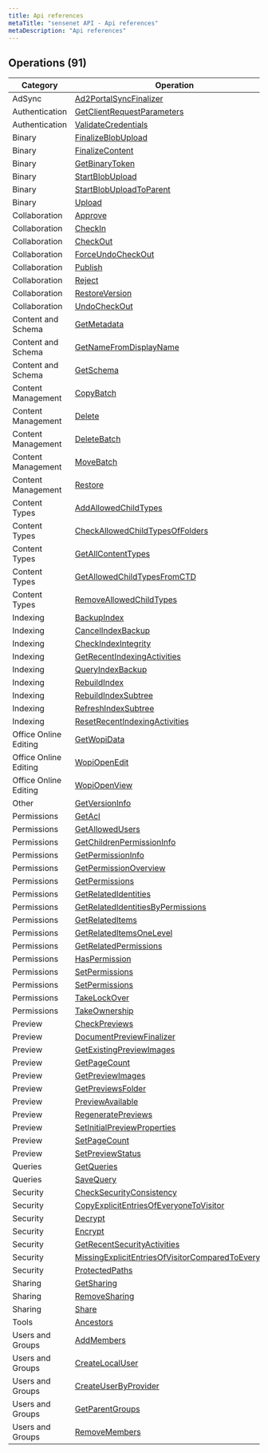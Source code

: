 ```yaml
---
title: Api references
metaTitle: "sensenet API - Api references"
metaDescription: "Api references"
---
```


## Operations (91)
| Category | Operation | Method |
| -------- | --------- | ------ |
| AdSync | [Ad2PortalSyncFinalizer](/restapi/ad2portalsyncfinalizer) | POST |
| Authentication | [GetClientRequestParameters](/restapi/getclientrequestparameters) | GET |
| Authentication | [ValidateCredentials](/restapi/validatecredentials) | POST |
| Binary | [FinalizeBlobUpload](/restapi/finalizeblobupload) | POST |
| Binary | [FinalizeContent](/restapi/finalizecontent) | POST |
| Binary | [GetBinaryToken](/restapi/getbinarytoken) | GET |
| Binary | [StartBlobUpload](/restapi/startblobupload) | POST |
| Binary | [StartBlobUploadToParent](/restapi/startblobuploadtoparent) | POST |
| Binary | [Upload](/restapi/upload) | POST |
| Collaboration | [Approve](/restapi/approve) | POST |
| Collaboration | [CheckIn](/restapi/checkin) | POST |
| Collaboration | [CheckOut](/restapi/checkout) | POST |
| Collaboration | [ForceUndoCheckOut](/restapi/forceundocheckout) | POST |
| Collaboration | [Publish](/restapi/publish) | POST |
| Collaboration | [Reject](/restapi/reject) | POST |
| Collaboration | [RestoreVersion](/restapi/restoreversion) | POST |
| Collaboration | [UndoCheckOut](/restapi/undocheckout) | POST |
| Content and Schema | [GetMetadata](/restapi/getmetadata) | GET |
| Content and Schema | [GetNameFromDisplayName](/restapi/getnamefromdisplayname) | GET |
| Content and Schema | [GetSchema](/restapi/getschema) | GET |
| Content Management | [CopyBatch](/restapi/copybatch) | POST |
| Content Management | [Delete](/restapi/delete) | POST |
| Content Management | [DeleteBatch](/restapi/deletebatch) | POST |
| Content Management | [MoveBatch](/restapi/movebatch) | POST |
| Content Management | [Restore](/restapi/restore) | POST |
| Content Types | [AddAllowedChildTypes](/restapi/addallowedchildtypes) | POST |
| Content Types | [CheckAllowedChildTypesOfFolders](/restapi/checkallowedchildtypesoffolders) | GET |
| Content Types | [GetAllContentTypes](/restapi/getallcontenttypes) | GET |
| Content Types | [GetAllowedChildTypesFromCTD](/restapi/getallowedchildtypesfromctd) | GET |
| Content Types | [RemoveAllowedChildTypes](/restapi/removeallowedchildtypes) | POST |
| Indexing | [BackupIndex](/restapi/backupindex) | POST |
| Indexing | [CancelIndexBackup](/restapi/cancelindexbackup) | POST |
| Indexing | [CheckIndexIntegrity](/restapi/checkindexintegrity) | GET |
| Indexing | [GetRecentIndexingActivities](/restapi/getrecentindexingactivities) | GET |
| Indexing | [QueryIndexBackup](/restapi/queryindexbackup) | GET |
| Indexing | [RebuildIndex](/restapi/rebuildindex) | POST |
| Indexing | [RebuildIndexSubtree](/restapi/rebuildindexsubtree) | POST |
| Indexing | [RefreshIndexSubtree](/restapi/refreshindexsubtree) | POST |
| Indexing | [ResetRecentIndexingActivities](/restapi/resetrecentindexingactivities) | POST |
| Office Online Editing | [GetWopiData](/restapi/getwopidata) | GET |
| Office Online Editing | [WopiOpenEdit](/restapi/wopiopenedit) | GET |
| Office Online Editing | [WopiOpenView](/restapi/wopiopenview) | GET |
| Other | [GetVersionInfo](/restapi/getversioninfo) | GET |
| Permissions | [GetAcl](/restapi/getacl) | GET |
| Permissions | [GetAllowedUsers](/restapi/getallowedusers) | GET |
| Permissions | [GetChildrenPermissionInfo](/restapi/getchildrenpermissioninfo) | GET |
| Permissions | [GetPermissionInfo](/restapi/getpermissioninfo) | GET |
| Permissions | [GetPermissionOverview](/restapi/getpermissionoverview) | GET |
| Permissions | [GetPermissions](/restapi/getpermissions) | GET |
| Permissions | [GetRelatedIdentities](/restapi/getrelatedidentities) | GET |
| Permissions | [GetRelatedIdentitiesByPermissions](/restapi/getrelatedidentitiesbypermissions) | GET |
| Permissions | [GetRelatedItems](/restapi/getrelateditems) | GET |
| Permissions | [GetRelatedItemsOneLevel](/restapi/getrelateditemsonelevel) | GET |
| Permissions | [GetRelatedPermissions](/restapi/getrelatedpermissions) | GET |
| Permissions | [HasPermission](/restapi/haspermission) | GET |
| Permissions | [SetPermissions](/restapi/setpermissions) | POST |
| Permissions | [SetPermissions](/restapi/setpermissions2) | POST |
| Permissions | [TakeLockOver](/restapi/takelockover) | POST |
| Permissions | [TakeOwnership](/restapi/takeownership) | POST |
| Preview | [CheckPreviews](/restapi/checkpreviews) | POST |
| Preview | [DocumentPreviewFinalizer](/restapi/documentpreviewfinalizer) | POST |
| Preview | [GetExistingPreviewImages](/restapi/getexistingpreviewimages) | GET |
| Preview | [GetPageCount](/restapi/getpagecount) | POST |
| Preview | [GetPreviewImages](/restapi/getpreviewimages) | GET |
| Preview | [GetPreviewsFolder](/restapi/getpreviewsfolder) | POST |
| Preview | [PreviewAvailable](/restapi/previewavailable) | GET |
| Preview | [RegeneratePreviews](/restapi/regeneratepreviews) | POST |
| Preview | [SetInitialPreviewProperties](/restapi/setinitialpreviewproperties) | POST |
| Preview | [SetPageCount](/restapi/setpagecount) | POST |
| Preview | [SetPreviewStatus](/restapi/setpreviewstatus) | POST |
| Queries | [GetQueries](/restapi/getqueries) | GET |
| Queries | [SaveQuery](/restapi/savequery) | POST |
| Security | [CheckSecurityConsistency](/restapi/checksecurityconsistency) | GET |
| Security | [CopyExplicitEntriesOfEveryoneToVisitor](/restapi/copyexplicitentriesofeveryonetovisitor) | POST |
| Security | [Decrypt](/restapi/decrypt) | POST |
| Security | [Encrypt](/restapi/encrypt) | POST |
| Security | [GetRecentSecurityActivities](/restapi/getrecentsecurityactivities) | GET |
| Security | [MissingExplicitEntriesOfVisitorComparedToEveryone](/restapi/missingexplicitentriesofvisitorcomparedtoeveryone) | GET |
| Security | [ProtectedPaths](/restapi/protectedpaths) | GET |
| Sharing | [GetSharing](/restapi/getsharing) | GET |
| Sharing | [RemoveSharing](/restapi/removesharing) | POST |
| Sharing | [Share](/restapi/share) | POST |
| Tools | [Ancestors](/restapi/ancestors) | GET |
| Users and Groups | [AddMembers](/restapi/addmembers) | POST |
| Users and Groups | [CreateLocalUser](/restapi/createlocaluser) | POST |
| Users and Groups | [CreateUserByProvider](/restapi/createuserbyprovider) | POST |
| Users and Groups | [GetParentGroups](/restapi/getparentgroups) | GET |
| Users and Groups | [RemoveMembers](/restapi/removemembers) | POST |
